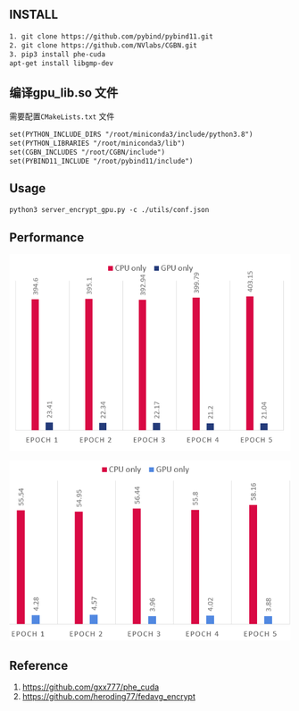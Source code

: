 

## INSTALL

```
1. git clone https://github.com/pybind/pybind11.git
2. git clone https://github.com/NVlabs/CGBN.git
3. pip3 install phe-cuda
apt-get install libgmp-dev
```



## 编译gpu_lib.so 文件

需要配置`CMakeLists.txt` 文件

```
set(PYTHON_INCLUDE_DIRS "/root/miniconda3/include/python3.8")
set(PYTHON_LIBRARIES "/root/miniconda3/lib")
set(CGBN_INCLUDES "/root/CGBN/include")
set(PYBIND11_INCLUDE "/root/pybind11/include")
```





## Usage

```
python3 server_encrypt_gpu.py -c ./utils/conf.json
```



## Performance

![time1](pic/time1.png)



![time1](pic/time2.png)





## Reference

1. https://github.com/gxx777/phe_cuda
2. https://github.com/heroding77/fedavg_encrypt



